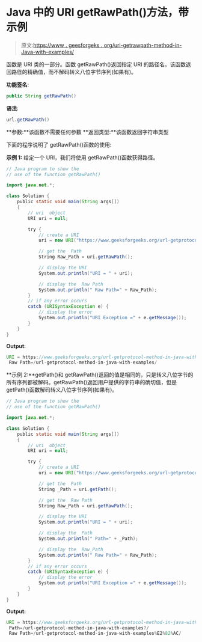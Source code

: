 # Java 中的 URI getRawPath()方法，带示例

> 原文:[https://www . geesforgeks . org/uri-getrawpath-method-in-Java-with-examples/](https://www.geeksforgeeks.org/uri-getrawpath-method-in-java-with-examples/)

函数是 URI 类的一部分。函数 getRawPath()返回指定 URI 的路径名。该函数返回路径的精确值，而不解码转义八位字节序列(如果有)。

**功能签名**:

```java
public String getRawPath()
```

**语法**:

```java
url.getRawPath()
```

**参数:**该函数不需要任何参数
**返回类型:**该函数返回字符串类型

下面的程序说明了 getRawPath()函数的使用:

**示例 1:** 给定一个 URI，我们将使用 getRawPath()函数获得路径。

```java
// Java program to show the 
// use of the function getRawPath()

import java.net.*;

class Solution {
    public static void main(String args[])
    {
        // uri  object
        URI uri = null;

        try {
            // create a URI
            uri = new URI("https://www.geeksforgeeks.org/url-getprotocol-method-in-java-with-examples/");

            // get the  Path
            String Raw_Path = uri.getRawPath();

            // display the URI
            System.out.println("URI = " + uri);

            // display the  Raw Path
            System.out.println(" Raw Path=" + Raw_Path);
        }
        // if any error occurs
        catch (URISyntaxException e) {
            // display the error
            System.out.println("URI Exception =" + e.getMessage());
        }
    }
}
```

**Output:**

```java
URI = https://www.geeksforgeeks.org/url-getprotocol-method-in-java-with-examples/
 Raw Path=/url-getprotocol-method-in-java-with-examples/

```

**示例 2:**getPath()和 getRawPath()返回的值是相同的，只是转义八位字节的所有序列都被解码。getRawPath()返回用户提供的字符串的确切值，但是 getPath()函数解码转义八位字节序列(如果有)。

```java
// Java program to show the 
// use of the function getRawPath()

import java.net.*;

class Solution {
    public static void main(String args[])
    {
        // uri  object
        URI uri = null;

        try {
            // create a URI
            uri = new URI("https://www.geeksforgeeks.org/url-getprotocol-method-in-java-with-examples%E2%82%AC/");

            // get the  Path
            String _Path = uri.getPath();

            // get the  Raw Path
            String Raw_Path = uri.getRawPath();

            // display the URI
            System.out.println("URI = " + uri);

            // display the  Path
            System.out.println(" Path=" + _Path);

            // display the  Raw_Path
            System.out.println(" Raw Path=" + Raw_Path);
        }
        // if any error occurs
        catch (URISyntaxException e) {
            // display the error
            System.out.println("URI Exception =" + e.getMessage());
        }
    }
}
```

**Output:**

```java
URI = https://www.geeksforgeeks.org/url-getprotocol-method-in-java-with-examples%E2%82%AC/
 Path=/url-getprotocol-method-in-java-with-examples?/
 Raw Path=/url-getprotocol-method-in-java-with-examples%E2%82%AC/

```